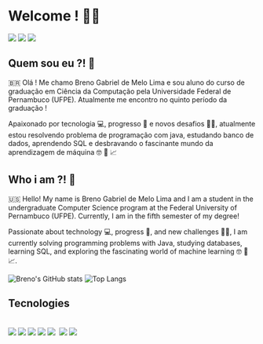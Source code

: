 # Welcome ! 🖖🏻

<div style = "display: inline_block">
  <a hrfe = "https://github.com/breno-gabriel/breno-gabriel" target = "_blank"><img src = "https://img.shields.io/badge/GitHub-100000?style=for-the-badge&logo=github&logoColor=white" target = "_blank"></a>
  <a hrfe = "maito:bgml@cim.ufpe.br" target = "_blank"><img src = "https://img.shields.io/badge/Gmail-D14836?style=for-the-badge&logo=gmail&logoColor=white" target = "_blank"></a>
  <a hrfe = "www.linkedin.com/in/breno-gabriel-de-melo-lima-1b458b2a5" target = "_blank"><img src = "https://img.shields.io/badge/LinkedIn-0077B5?style=for-the-badge&logo=linkedin&logoColor=white" target = "_blank"></a>
</div>

## Quem sou eu ?! 🤔

🇧🇷 Olá ! Me chamo Breno Gabriel de Melo Lima e sou aluno do curso de graduação em Ciência da Computação pela Universidade Federal de Pernambuco (UFPE). Atualmente me encontro no quinto período da graduação ! 

Apaixonado por tecnologia 💻, progresso 🚀 e novos desafios 💪🏼, atualmente estou resolvendo problema de programação com java, estudando banco de dados, aprendendo SQL e desbravando o fascinante mundo da aprendizagem de máquina 🤓 📖 📈

## Who i am ?! 🤔

🇺🇸 Hello! My name is Breno Gabriel de Melo Lima and I am a student in the undergraduate Computer Science program at the Federal University of Pernambuco (UFPE). Currently, I am in the fifth semester of my degree!

Passionate about technology 💻, progress 🚀, and new challenges 💪🏼, I am currently solving programming problems with Java, studying databases, learning SQL, and exploring the fascinating world of machine learning 🤓 📖 📈.

![Breno's GitHub stats](https://github-readme-stats.vercel.app/api?username=breno-gabriel&show_icons=true&theme=merko)
![Top Langs](https://github-readme-stats.vercel.app/api/top-langs/?username=breno-gabriel&layout=compact&theme=merko)

## Tecnologies

<div style = "display: inline_block"><br/>
  <img align = "center" src = "https://img.shields.io/badge/Java-ED8B00?style=for-the-badge&logo=openjdk&logoColor=white"/>  
  <img align = "center" src = "https://img.shields.io/badge/Python-3776AB?style=for-the-badge&logo=python&logoColor=white"/>  
  <img align = "center" src = "https://img.shields.io/badge/JavaScript-F7DF1E?style=for-the-badge&logo=javascript&logoColor=black"/>  
  <img align = "center" src = "https://img.shields.io/badge/HTML5-E34F26?style=for-the-badge&logo=html5&logoColor=white"/>  
  <img align = "center" src = "https://img.shields.io/badge/CSS3-1572B6?style=for-the-badge&logo=css3&logoColor=white"/>  
  <img align = "https://img.shields.io/badge/React-20232A?style=for-the-badge&logo=react&logoColor=61DAFB"/> 
  <img align = "center" src = "https://img.shields.io/badge/C%23-239120?style=for-the-badge&logo=c-sharp&logoColor=white"/>  
  <img align = "center" src = "https://img.shields.io/badge/FastAPI-005571?style=for-the-badge&logo=fastapi"/>  
</div>
